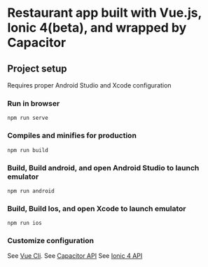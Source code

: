 # Restaurant app built with Vue.js, Ionic 4(beta), and wrapped by Capacitor

## Project setup
<p>Requires proper Android Studio and Xcode configuration</p>

### Run in browser
```
npm run serve
```

### Compiles and minifies for production
```
npm run build
```

### Build, Build android, and open Android Studio to launch emulator
```
npm run android
```

### Build, Build Ios, and open Xcode to launch emulator
```
npm run ios
```

### Customize configuration
See [Vue Cli](https://cli.vuejs.org/config/).
See [Capacitor API](https://capacitor.ionicframework.com/docs/apis/)
See [Ionic 4 API](https://beta.ionicframework.com/docs/api/)
